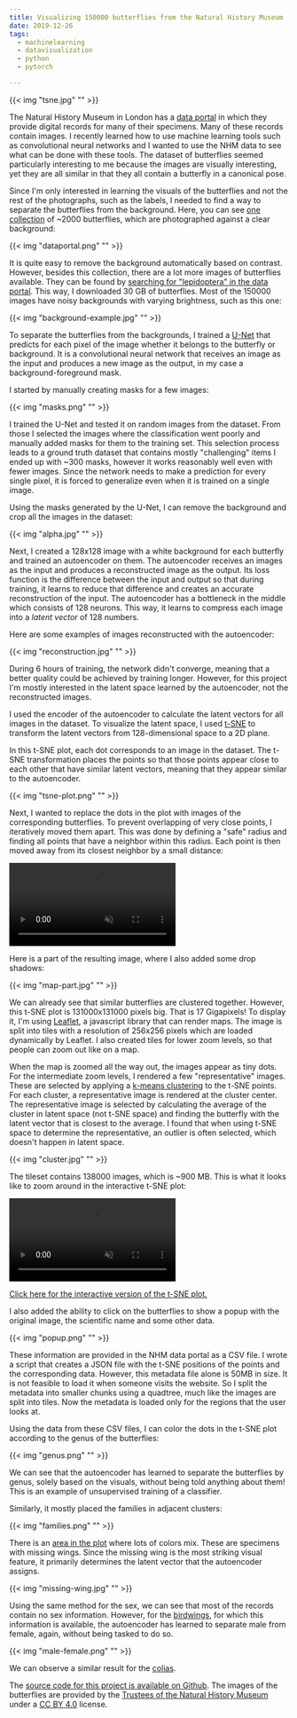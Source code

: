```yaml
---
title: Visualizing 150000 butterflies from the Natural History Museum
date: 2019-12-26
tags:
  - machinelearning
  - datavisualization
  - python
  - pytorch

---
```


{{< img "tsne.jpg" "" >}}

The Natural History Museum in London has a [data portal](https://data.nhm.ac.uk/) in which they provide digital records for many of their specimens.
Many of these records contain images.
I recently learned how to use machine learning tools such as convolutional neural networks and I wanted to use the NHM data to see what can be done with these tools.
The dataset of butterflies seemed particularly interesting to me because the images are visually interesting, yet they are all similar in that they all contain a butterfly in a canonical pose.

<!--more-->

Since I'm only interested in learning the visuals of the butterflies and not the rest of the photographs, such as the labels, I needed to find a way to separate the butterflies from the background.
Here, you can see [one collection](https://data.nhm.ac.uk/dataset/56e711e6-c847-4f99-915a-6894bb5c5dea/resource/05ff2255-c38a-40c9-b657-4ccb55ab2feb?view_id=6ba121d1-da26-4ee1-81fa-7da11e68f68e&filters=project%3Apapilionoidea+new+types+digitisation+project) of ~2000 butterflies, which are photographed against a clear background:

{{< img "dataportal.png" "" >}}

It is quite easy to remove the background automatically based on contrast.
However, besides this collection, there are a lot more images of butterflies available.
They can be found by [searching for "lepidoptera" in the data portal](https://data.nhm.ac.uk/dataset/56e711e6-c847-4f99-915a-6894bb5c5dea/resource/05ff2255-c38a-40c9-b657-4ccb55ab2feb?q=lepidoptera&field=associatedMediaCount&view_id=6ba121d1-da26-4ee1-81fa-7da11e68f68e&value=).
This way, I downloaded 30 GB of butterflies.
Most of the 150000 images have noisy backgrounds with varying brightness, such as this one:

{{< img "background-example.jpg" "" >}}

To separate the butterflies from the backgrounds, I trained a [U-Net](https://en.wikipedia.org/wiki/U-Net) that predicts for each pixel of the image whether it belongs to the butterfly or background.
It is a convolutional neural network that receives an image as the input and produces a new image as the output, in my case a background-foreground mask.

I started by manually creating masks for a few images:

{{< img "masks.png" "" >}}

I trained the U-Net and tested it on random images from the dataset.
From those I selected the images where the classification went poorly and manually added masks for them to the training set.
This selection process leads to a ground truth dataset that contains mostly "challenging" items
I ended up with ~300 masks, however it works reasonably well even with fewer images.
Since the network needs to make a prediction for every single pixel, it is forced to generalize even when it is trained on a single image.

Using the masks generated by the U-Net, I can remove the background and crop all the images in the dataset:

{{< img "alpha.jpg" "" >}}

Next, I created a 128x128 image with a white background for each butterfly and trained an autoencoder on them.
The autoencoder receives an images as the input and produces a reconstructed image as the output.
Its loss function is the difference between the input and output so that during training, it learns to reduce that difference and creates an accurate reconstruction of the input.
The autoencoder has a bottleneck in the middle which consists of 128 neurons.
This way, it learns to compress each image into a *latent vector* of 128 numbers.

Here are some examples of images reconstructed with the autoencoder:

{{< img "reconstruction.jpg" "" >}}

During 6 hours of training, the network didn't converge, meaning that a better quality could be achieved by training longer.
However, for this project I'm mostly interested in the latent space learned by the autoencoder, not the reconstructed images.

I used the encoder of the autoencoder to calculate the latent vectors for all images in the dataset.
To visualize the latent space, I used [t-SNE](https://en.wikipedia.org/wiki/T-distributed_stochastic_neighbor_embedding) to transform the latent vectors from 128-dimensional space to a 2D plane.

In this t-SNE plot, each dot corresponds to an image in the dataset.
The t-SNE transformation places the points so that those points appear close to each other that have similar latent vectors, meaning that they appear similar to the autoencoder.

{{< img "tsne-plot.png" "" >}}

Next, I wanted to replace the dots in the plot with images of the corresponding butterflies.
To prevent overlapping of very close points, I iteratively moved them apart.
This was done by defining a "safe" radius and finding all points that have a neighbor within this radius.
Each point is then moved away from its closest neighbor by a small distance:

<video autoplay loop muted><source src="/article/butterflies/move_points.mp4" type="video/mp4"/></video>

Here is a part of the resulting image, where I also added some drop shadows:

{{< img "map-part.jpg" "" >}}

We can already see that similar butterflies are clustered together.
However, this t-SNE plot is 131000x131000 pixels big.
That is 17 Gigapixels!
To display it, I'm using [Leaflet](https://leafletjs.com/), a javascript library that can render maps.
The image is split into tiles with a resolution of 256x256 pixels which are loaded dynamically by Leaflet.
I also created tiles for lower zoom levels, so that people can zoom out like on a map.

When the map is zoomed all the way out, the images appear as tiny dots.
For the intermediate zoom levels, I rendered a few "representative" images.
These are selected by applying a [k-means clustering](https://en.wikipedia.org/wiki/K-means_clustering) to the t-SNE points.
For each cluster, a representative image is rendered at the cluster center.
The representative image is selected by calculating the average of the cluster in latent space (not t-SNE space) and finding the butterfly with the latent vector that is closest to the average.
I found that when using t-SNE space to determine the representative, an outlier is often selected, which doesn't happen in latent space.

{{< img "cluster.jpg" "" >}}

The tileset contains 138000 images, which is ~900 MB.
This is what it looks like to zoom around in the interactive t-SNE plot:

<video autoplay loop muted><source src="/article/butterflies/zoom.mp4" type="video/mp4"/></video>

[Click here for the interactive version of the t-SNE plot.](https://marian42.de/butterflies/)

I also added the ability to click on the butterflies to show a popup with the original image, the scientific name and some other data.

{{< img "popup.png" "" >}}

These information are provided in the NHM data portal as a CSV file.
I wrote a script that creates a JSON file with the t-SNE positions of the points and the corresponding data.
However, this metadata file alone is 50MB in size.
It is not feasible to load it when someone visits the website.
So I split the metadata into smaller chunks using a quadtree, much like the images are split into tiles.
Now the metadata is loaded only for the regions that the user looks at.

Using the data from these CSV files, I can color the dots in the t-SNE plot according to the genus of the butterflies:

{{< img "genus.png" "" >}}

We can see that the autoencoder has learned to separate the butterflies by genus, solely based on the visuals, without being told anything about them!
This is an example of unsupervised training of a classifier.

Similarly, it mostly placed the families in adjacent clusters:

{{< img "families.png" "" >}}

There is an [area in the plot](https://marian42.de/butterflies/?-0.15302,0.12622,13) where lots of colors mix.
These are specimens with missing wings.
Since the missing wing is the most striking visual feature, it primarily determines the latent vector that the autoencoder assigns.

{{< img "missing-wing.jpg" "" >}}

Using the same method for the sex, we can see that most of the records contain no sex information.
However, for the [birdwings](https://marian42.de/butterflies/?-0.40247,-0.76001,12), for which this information is available, the autoencoder has learned to separate male from female, again, without being tasked to do so.

{{< img "male-female.png" "" >}}

We can observe a similar result for the [colias](https://marian42.de/butterflies/?-0.72034,0.48779,12).

The [source code for this project is available on Github](https://github.com/marian42/butterflies).
The images of the butterflies are provided by the [Trustees of the Natural History Museum](https://data.nhm.ac.uk/) under a [CC BY 4.0](https://creativecommons.org/licenses/by/4.0/) license.